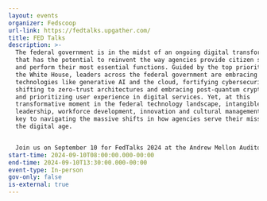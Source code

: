 ```yaml
---
layout: events
organizer: Fedscoop
url-link: https://fedtalks.upgather.com/
title: FED Talks
description: >-
  The federal government is in the midst of an ongoing digital transformation
  that has the potential to reinvent the way agencies provide citizen services
  and perform their most essential functions. Guided by the top priorities of
  the White House, leaders across the federal government are embracing modern
  technologies like generative AI and the cloud, fortifying cybersecurity by
  shifting to zero-trust architectures and embracing post-quantum cryptography,
  and prioritizing user experience in digital services. Yet, at this
  transformative moment in the federal technology landscape, intangibles like
  leadership, workforce development, innovation and cultural management remain
  key to navigating the massive shifts in how agencies serve their missions in
  the digital age.


  Join us on September 10 for FedTalks 2024 at the Andrew Mellon Auditorium in downtown Washington, D.C. Hosted by FedScoop, FedTalks is the largest annual gathering of C-level executives, leaders and innovators from the government and tech communities. Now in its 15th year, FedTalks brings together more than 1,000 of the country’s most influential leaders for one day of discussion, exploring ways technology and people can transform government and our nation.
start-time: 2024-09-10T08:00:00.000-00:00
end-time: 2024-09-10T13:30:00.000-00:00
event-type: In-person
gov-only: false
is-external: true
---
```

